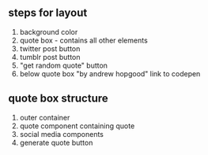 ## steps for layout
1) background color
2) quote box - contains all other elements
3) twitter post button
4) tumblr post button
5) "get random quote" button
6) below quote box "by andrew hopgood" link to codepen

## quote box structure
1) outer container
2) quote component containing quote
3) social media components
4) generate quote button
   